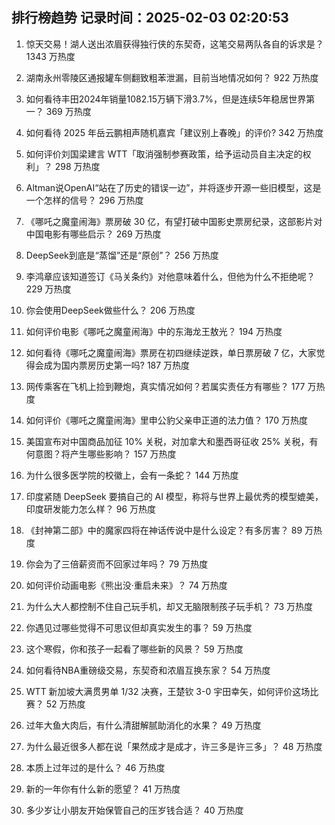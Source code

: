 
## 排行榜趋势 记录时间：2025-02-03 02:20:53
  
  1. 惊天交易！湖人送出浓眉获得独行侠的东契奇，这笔交易两队各自的诉求是？ 1343 万热度
    
  2. 湖南永州零陵区通报罐车侧翻致粗苯泄漏，目前当地情况如何？ 922 万热度
    
  3. 如何看待丰田2024年销量1082.15万辆下滑3.7%，但是连续5年稳居世界第一？ 369 万热度
    
  4. 如何看待 2025 年岳云鹏相声随机嘉宾「建议别上春晚」的评价? 342 万热度
    
  5. 如何评价刘国梁建言 WTT「取消强制参赛政策，给予运动员自主决定的权利」？ 298 万热度
    
  6. Altman说OpenAI“站在了历史的错误一边”，并将逐步开源一些旧模型，这是一个怎样的信号？ 296 万热度
    
  7. 《哪吒之魔童闹海》票房破 30 亿，有望打破中国影史票房纪录，这部影片对中国电影有哪些启示？ 269 万热度
    
  8. DeepSeek到底是“蒸馏”还是“原创”？ 256 万热度
    
  9. 李鸿章应该知道签订《马关条约》对他意味着什么，但他为什么不拒绝呢？ 229 万热度
    
  10. 你会使用DeepSeek做些什么？ 206 万热度
    
  11. 如何评价电影《哪吒之魔童闹海》中的东海龙王敖光？ 194 万热度
    
  12. 如何看待《哪吒之魔童闹海》票房在初四继续逆跌，单日票房破 7 亿，大家觉得会成为国内票房历史第一吗? 187 万热度
    
  13. 网传乘客在飞机上捡到鞭炮，真实情况如何？若属实责任方有哪些？ 177 万热度
    
  14. 如何评价《哪吒之魔童闹海》里申公豹父亲申正道的法力值？ 170 万热度
    
  15. 美国宣布对中国商品加征 10% 关税，对加拿大和墨西哥征收 25% 关税，有何意图？将产生哪些影响？ 157 万热度
    
  16. 为什么很多医学院的校徽上，会有一条蛇？ 144 万热度
    
  17. 印度紧随 DeepSeek 要搞自己的 AI 模型，称将与世界上最优秀的模型媲美，印度研发能力怎么样？ 96 万热度
    
  18. 《封神第二部》中的魔家四将在神话传说中是什么设定？有多厉害？ 89 万热度
    
  19. 你会为了三倍薪资而不回家过年吗？ 79 万热度
    
  20. 如何评价动画电影《熊出没·重启未来》？ 74 万热度
    
  21. 为什么大人都控制不住自己玩手机，却又无脑限制孩子玩手机？ 73 万热度
    
  22. 你遇见过哪些觉得不可思议但却真实发生的事？ 59 万热度
    
  23. 这个寒假，你和孩子一起看了哪些新的风景？ 59 万热度
    
  24. 如何看待NBA重磅级交易，东契奇和浓眉互换东家？ 54 万热度
    
  25. WTT 新加坡大满贯男单 1/32 决赛，王楚钦 3-0 宇田幸矢，如何评价这场比赛？ 52 万热度
    
  26. 过年大鱼大肉后，有什么清甜解腻助消化的水果？ 49 万热度
    
  27. 为什么最近很多人都在说「果然成才是成才，许三多是许三多」？ 48 万热度
    
  28. 本质上过年过的是什么？ 46 万热度
    
  29. 新的一年你有什么新的愿望？ 41 万热度
    
  30. 多少岁让小朋友开始保管自己的压岁钱合适？ 40 万热度
    